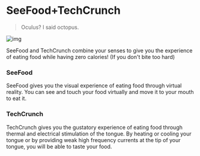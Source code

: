 # SeeFood+TechCrunch

> Oculus? I said octopus.

![img](https://raw.githubusercontent.com/palle-k/SeeFood/master/Screenshot.jpg)

SeeFood and TechCrunch combine your senses to give you the experience of eating food while having zero calories! (If you don't bite too hard)

### SeeFood

SeeFood gives you the visual experience of eating food through virtual reality. You can see and touch your food virtually and move it to your mouth to eat it.

### TechCrunch

TechCrunch gives you the gustatory experience of eating food through thermal and electrical stimulation of the tongue. 
By heating or cooling your tongue or by providing weak high frequency currents at the tip of your tongue, you will be able to taste your food.
